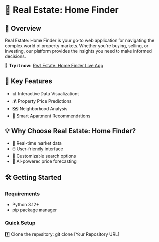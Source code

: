 # 🏡 Real Estate: Home Finder

## 🌟 Overview

Real Estate: Home Finder is your go-to web application for navigating the complex world of property markets. Whether you're buying, selling, or investing, our platform provides the insights you need to make informed decisions.

🔗 **Try it now:** [Real Estate: Home Finder Live App](https://realestate-77pitmweg9wflwvrgj62mm.streamlit.app/)

## 🚀 Key Features

- 📊 Interactive Data Visualizations
- 💰 Property Price Predictions
- 🗺️ Neighborhood Analysis
- 🏢 Smart Apartment Recommendations

## 💡 Why Choose Real Estate: Home Finder?

- 🔄 Real-time market data
- 🖱️ User-friendly interface
- 🎯 Customizable search options
- 🧠 AI-powered price forecasting

## 🛠️ Getting Started

### Requirements

- Python 3.12+
- pip package manager

### Quick Setup

1️⃣ Clone the repository:
git clone [Your Repository URL]
